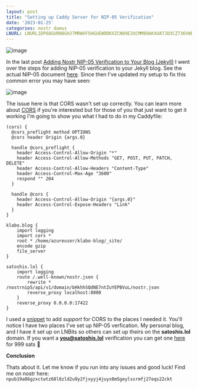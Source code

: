 ```yaml
---
layout: post
title: "Setting up Caddy Server for NIP-05 Verification"
date: '2023-01-25'
categories: nostr damus 
LNURL: LNURL1DP68GURN8GHJ7MRWVF5HGUEWDDKXZCN09E3XCMM89AKXUATJD3CZ736VWDGX6JQME45TS
---
```


![image](/images/klabo-nip-5-verification.jpeg)

In the last post [Adding Nostr NIP-05 Verification to Your Blog (Jekyll)](https://klabo.blog/nostr/damus/2023/01/04/adding-nip-05-verification-to-your-blog.html) I went over the steps for adding NIP-05 verification to your Jekyll blog. See the actual NIP-05 document [here](https://github.com/nostr-protocol/nips/blob/master/05.md). Since then I've updated my setup to fix this common error you may have seen:


![image](/images/jack-nip-5-error.png)


The issue here is that CORS wasn't set up correctly. You can learn more about [CORS](https://developer.mozilla.org/en-US/docs/Web/HTTP/CORS) if you're interested but for those of you that just want to get it working I'm going to show you what I had to do in my Caddyfile:

```
(cors) {
  @cors_preflight method OPTIONS
  @cors header Origin {args.0}

  handle @cors_preflight {
    header Access-Control-Allow-Origin "*"
    header Access-Control-Allow-Methods "GET, POST, PUT, PATCH, DELETE"
    header Access-Control-Allow-Headers "Content-Type"
    header Access-Control-Max-Age "3600"
    respond "" 204
  }

  handle @cors {
    header Access-Control-Allow-Origin "{args.0}"
    header Access-Control-Expose-Headers "Link"
  }
}

klabo.blog {
    import logging
    import cors *
    root * /home/azureuser/klabo-blog/_site/
    encode gzip
    file_server
}

satoshis.lol {
    import logging
    route /.well-known/nostr.json {
	    rewrite * /nostrnip5/api/v1/domain/bHkhhSQdNE7ntZuYEPBVuL/nostr.json
	    reverse_proxy localhost:8000
    }
    reverse_proxy 0.0.0.0:17422
}
```

I used a [snippet](https://caddyserver.com/docs/caddyfile/concepts#snippets) to add *support* for CORS to the places I needed it. You'll notice I have two places I've set up NIP-05 verfication. My personal blog, and I have it set up on LNBits so others can set up theirs on the **satoshis.lol** domain. If you want a **you@satoshis.lol** verification you can get one [here](https://lnbits.klabo.blog/nostrnip5/signup/bHkhhSQdNE7ntZuYEPBVuL) for 999 sats 🤙 

**Conclusion**

Thats about it. Let me know if you run into any issues and good luck! Find me on nostr here: `npub19a86gzxctwtz68l8zld2u9y2fjvyyj4juyx8m5geylssrmfj27eqs22ckt`

